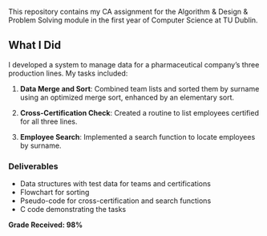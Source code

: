 This repository contains my CA assignment for the Algorithm & Design & Problem Solving module in the first year of Computer Science at TU Dublin.

## What I Did
I developed a system to manage data for a pharmaceutical company’s three production lines. My tasks included:

1. **Data Merge and Sort**: Combined team lists and sorted them by surname using an optimized merge sort, enhanced by an elementary sort.
   
2. **Cross-Certification Check**: Created a routine to list employees certified for all three lines.

3. **Employee Search**: Implemented a search function to locate employees by surname.

### Deliverables
- Data structures with test data for teams and certifications
- Flowchart for sorting
- Pseudo-code for cross-certification and search functions
- C code demonstrating the tasks

**Grade Received: 98%**